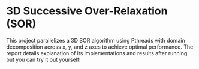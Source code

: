 # 3D Successive Over-Relaxation (SOR)
This project parallelizes a 3D SOR algorithm using Pthreads with domain decomposition across x, y, and z axes to achieve optimal performance. The report details explanation of its implementations and results after running but you can try it out yourself!
